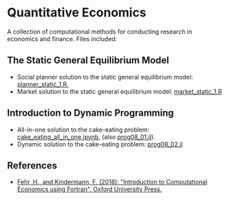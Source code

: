 # Quantitative Economics
A collection of computational methods for conducting research in economics and finance. Files included:

## The Static General Equilibrium Model
- Social planner solution to the static general equilibrium model: [planner_static_1.R.](https://github.com/montesinosmv/quant_econ/blob/master/static_ge_model/planner_static_1.R)
- Market solution to the static general equilibrium model: [market_static_1.R](https://github.com/montesinosmv/quant_econ/blob/master/static_ge_model/market_static_1.R)

## Introduction to Dynamic Programming
- All-in-one solution to the cake-eating problem: [cake_eating_all_in_one.ipynb](https://github.com/manuelmontesinos/quant_econ/blob/master/intro_dynamic_programming/cake_eating_all_in_one.ipynb), (also [prog08_01.jl](https://github.com/montesinosmv/quant_econ/blob/master/intro_dynamic_programming/prog08_01.jl)).
- Dynamic solution to the cake-eating problem: [prog08_02.jl](https://github.com/montesinosmv/quant_econ/blob/master/intro_dynamic_programming/prog08_02.jl)

## References
- [Fehr, H., and Kindermann, F. (2018): "Introduction to Computational Economics using Fortran", Oxford University Press.](https://www.ce-fortran.com/)
